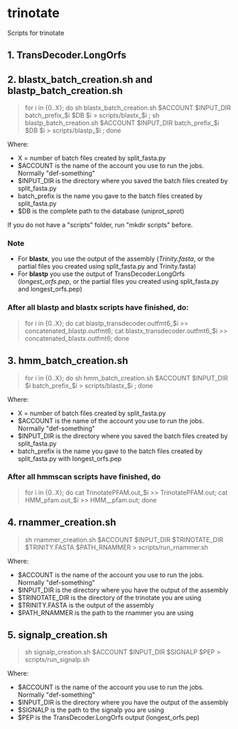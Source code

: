 # trinotate

Scripts for trinotate

## 1. TransDecoder.LongOrfs

## 2. blastx_batch_creation.sh and blastp_batch_creation.sh

  > for i in {0..X}; do sh blastx_batch_creation.sh $ACCOUNT $INPUT_DIR batch_prefix_$i $DB $i > scripts/blastx_$i ; sh blastp_batch_creation.sh $ACCOUNT $INPUT_DIR batch_prefix_$i $DB $i > scripts/blastp_$i ; done

Where:
 - X = number of batch files created by split_fasta.py
 - $ACCOUNT is the name of the account you use to run the jobs. Normally "def-something"
 - $INPUT_DIR is the directory where you saved the batch files created by split_fasta.py
 - batch_prefix is the name you gave to the batch files created by split_fasta.py
 - $DB is the complete path to the database (uniprot_sprot)
 
If you do not have a "scripts" folder, run "mkdir scripts" before.

### Note
  - For **blastx**, you use the output of the assembly (_Trinity.fasta_, or the partial files you created using split_fasta.py and Trinity.fasta)
  - For **blastp** you use the output of TransDecoder.LongOrfs (_longest_orfs.pep_, or the partial files you created using split_fasta.py and longest_orfs.pep)
  
### After all blastp and blastx scripts have finished, do:

> for i in {0..X}; do cat blastp_transdecoder.outfmt6_$i >> concatenated_blastp.outfmt6; cat blastx_transdecoder.outfmt6_$i >> concatenated_blastx.outfmt6; done

## 3. hmm_batch_creation.sh

 > for i in {0..X}; do sh hmm_batch_creation.sh $ACCOUNT $INPUT_DIR $i batch_prefix_$i > scripts/blastx_$i ; done
 
Where:
 - X = number of batch files created by split_fasta.py
 - $ACCOUNT is the name of the account you use to run the jobs. Normally "def-something"
 - $INPUT_DIR is the directory where you saved the batch files created by split_fasta.py
 - batch_prefix is the name you gave to the batch files created by split_fasta.py with longest_orfs.pep

### After all hmmscan scripts have finished, do

> for i in {0..X}; do cat TrinotatePFAM.out_$i >> TrinotatePFAM.out; cat HMM_pfam.out_$i >> HMM__pfam.out; done

## 4. rnammer_creation.sh

 > sh rnammer_creation.sh $ACCOUNT $INPUT_DIR $TRINOTATE_DIR $TRINITY.FASTA $PATH_RNAMMER > scripts/run_rnammer.sh
 
Where:
 - $ACCOUNT is the name of the account you use to run the jobs. Normally "def-something"
 - $INPUT_DIR is the directory where you have the output of the assembly
 - $TRINOTATE_DIR is the directory of the trinotate you are using
 - $TRINITY.FASTA is the output of the assembly
 - $PATH_RNAMMER is the path to the rnammer you are using
 
 ## 5. signalp_creation.sh

 > sh signalp_creation.sh $ACCOUNT $INPUT_DIR $SIGNALP $PEP > scripts/run_signalp.sh
 
Where:
 - $ACCOUNT is the name of the account you use to run the jobs. Normally "def-something"
 - $INPUT_DIR is the directory where you have the output of the assembly
 - $SIGNALP is the path to the signalp you are using
 - $PEP is the TransDecoder.LongOrfs output (longest_orfs.pep)

